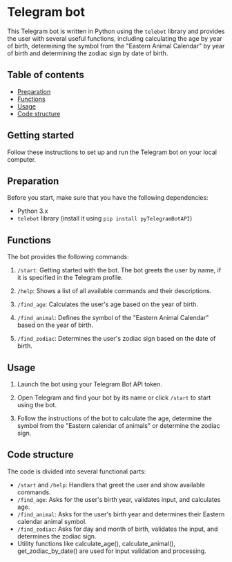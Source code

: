 # Telegram bot

This Telegram bot is written in Python using the `telebot` library and provides the user with several useful functions, including calculating the age by year of birth, determining the symbol from the "Eastern Animal Calendar" by year of birth and determining the zodiac sign by date of birth.

## Table of contents

- [Preparation](#preparation)
- [Functions](#functions)
- [Usage](#usage)
- [Code structure](#code-structure)

## Getting started

Follow these instructions to set up and run the Telegram bot on your local computer.

## Preparation

Before you start, make sure that you have the following dependencies:

- Python 3.x
- `telebot` library (install it using `pip install pyTelegramBotAPI`)

## Functions

The bot provides the following commands:

1. `/start`: Getting started with the bot. The bot greets the user by name, if it is specified in the Telegram profile.

2. `/help`: Shows a list of all available commands and their descriptions.

3. `/find_age`: Calculates the user's age based on the year of birth.

4. `/find_animal`: Defines the symbol of the "Eastern Animal Calendar" based on the year of birth.

5. `/find_zodiac`: Determines the user's zodiac sign based on the date of birth.

## Usage

1. Launch the bot using your Telegram Bot API token.

2. Open Telegram and find your bot by its name or click `/start` to start using the bot.

3. Follow the instructions of the bot to calculate the age, determine the symbol from the "Eastern calendar of animals" or determine the zodiac sign.

## Code structure

The code is divided into several functional parts:

- `/start` and `/help`: Handlers that greet the user and show available commands.
- `/find_age`: Asks for the user's birth year, validates input, and calculates age.
- `/find_animal`: Asks for the user's birth year and determines their Eastern calendar animal symbol.
- `/find_zodiac`: Asks for day and month of birth, validates the input, and determines the zodiac sign.
- Utility functions like calculate_age(), calculate_animal(), get_zodiac_by_date() are used for input validation and processing.
